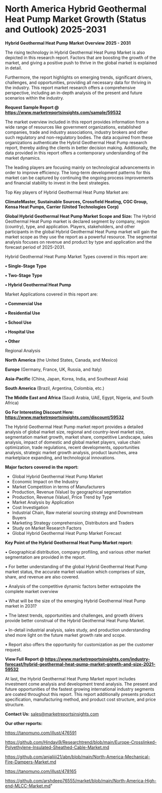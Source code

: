 # North America Hybrid Geothermal Heat Pump Market Growth (Status and Outlook) 2025-2031

<Strong> Hybrid Geothermal Heat Pump Market Overview 2025 - 2031</strong>

The rising technology in Hybrid Geothermal Heat Pump Market is also depicted in this research report. Factors that are boosting the growth of the market, and giving a positive push to thrive in the global market is explained in detail.

Furthermore, the report highlights on emerging trends, significant drivers, challenges, and opportunities, providing all necessary data for thriving in the industry. This report market research offers a comprehensive perspective, including an in-depth analysis of the present and future scenarios within the industry.

<strong>Request Sample Report @ <a href=https://www.marketreportsinsights.com/sample/59532>https://www.marketreportsinsights.com/sample/59532</a></strong>

The market overview included in this report provides information from a wide range of resources like government organizations, established companies, trade and industry associations, industry brokers and other such regulatory and non-regulatory bodies. The data acquired from these organizations authenticate the Hybrid Geothermal Heat Pump research report, thereby aiding the clients in better decision making. Additionally, the data provided in this report offers a contemporary understanding of the market dynamics.

The leading players are focusing mainly on technological advancements in order to improve efficiency. The long-term development patterns for this market can be captured by continuing the ongoing process improvements and financial stability to invest in the best strategies.

Top Key players of Hybrid Geothermal Heat Pump Market are:

<strong>ClimateMaster, Sustainable Sources, Crossfield Heating, CGC Group, Kensa Heat Pumps, Carrier (United Technologies Corp)</strong>

<strong><b>Global Hybrid Geothermal Heat Pump Market Scope and Size:</b></strong>
The Hybrid Geothermal Heat Pump market is declared segment by company, region (country), type, and application. Players, stakeholders, and other participants in the global Hybrid Geothermal Heat Pump market will gain the market scope as they use the report as a powerful resource. The segmental analysis focuses on revenue and product by type and application and the forecast period of 2025-2031.

Hybrid Geothermal Heat Pump Market Types covered in this report are:

<strong>• Single-Stage Type

• Two-Stage Type

• Hybrid Geothermal Heat Pump</strong>

Market Applications covered in this report are:

<strong>• Commercial Use

• Residential Use

• School Use

• Hospital Use

• Other</strong> 

Regional Analysis

<strong>North America</strong> (the United States, Canada, and Mexico)

<strong>Europe</strong> (Germany, France, UK, Russia, and Italy)

<strong>Asia-Pacific</strong> (China, Japan, Korea, India, and Southeast Asia)

<strong>South America</strong> (Brazil, Argentina, Colombia, etc.)

<strong>The Middle East and Africa</strong> (Saudi Arabia, UAE, Egypt, Nigeria, and South Africa)

<strong>Go For Interesting Discount Here: <a href=https://www.marketreportsinsights.com/discount/59532>https://www.marketreportsinsights.com/discount/59532</a></strong>

The Hybrid Geothermal Heat Pump market report provides a detailed analysis of global market size, regional and country-level market size, segmentation market growth, market share, competitive Landscape, sales analysis, impact of domestic and global market players, value chain optimization, trade regulations, recent developments, opportunities analysis, strategic market growth analysis, product launches, area marketplace expanding, and technological innovations.

<strong><b>Major factors covered in the report:</b></strong>
<ul>
  <li>Global Hybrid Geothermal Heat Pump Market </li>
  <li>Economic Impact on the Industry</li>
  <li>Market Competition in terms of Manufacturers</li>
  <li>Production, Revenue (Value) by geographical segmentation</li>
  <li>Production, Revenue (Value), Price Trend by Type</li>
  <li>Market Analysis by Application</li>
  <li>Cost Investigation</li>
  <li>Industrial Chain, Raw material sourcing strategy and Downstream Buyers</li>
  <li>Marketing Strategy comprehension, Distributors and Traders</li>
  <li>Study on Market Research Factors</li>
  <li>Global Hybrid Geothermal Heat Pump Market Forecast</li>
</ul>

<strong><b>Key Point of the Hybrid Geothermal Heat Pump Market report:</b></strong>

• Geographical distribution, company profiling, and various other market segmentation are provided in the report.

• For better understanding of the global Hybrid Geothermal Heat Pump market status, the accurate market valuation which comprises of size, share, and revenue are also covered.

• Analysis of the competitive dynamic factors better extrapolate the complete market overview

• What will be the size of the emerging Hybrid Geothermal Heat Pump market in 2031?

• The latest trends, opportunities and challenges, and growth drivers provide better construal of the Hybrid Geothermal Heat Pump Market.

• In-detail industrial analysis, sales study, and production understanding shed more light on the future market growth rate and scope.

• Report also offers the opportunity for customization as per the customer request.

<strong><b>View Full Report @ <a href=https://www.marketreportsinsights.com/industry-forecast/hybrid-geothermal-heat-pump-market-growth-and-size-2021-59532>https://www.marketreportsinsights.com/industry-forecast/hybrid-geothermal-heat-pump-market-growth-and-size-2021-59532</a></b></strong>


At last, the Hybrid Geothermal Heat Pump Market report includes investment come analysis and development trend analysis. The present and future opportunities of the fastest growing international industry segments are coated throughout this report. This report additionally presents product specification, manufacturing method, and product cost structure, and price structure.

<strong>Contact Us:</strong>
sales@marketreportsinsights.com

<strong>Our other reports:</strong>

<a href=https://tanomuno.com/illust/476591>https://tanomuno.com/illust/476591</a>

<a href=https://github.com/Hindavi9/Researchtrend/blob/main/Europe-Crosslinked-Polyethylene-Insulated-Sheathed-Cable-Market.md>https://github.com/Hindavi9/Researchtrend/blob/main/Europe-Crosslinked-Polyethylene-Insulated-Sheathed-Cable-Market.md</a>

<a href=https://github.com/anjaliiii21/abn/blob/main/North-America-Mechanical-Fire-Dampers-Market.md>https://github.com/anjaliiii21/abn/blob/main/North-America-Mechanical-Fire-Dampers-Market.md</a>

<a href=https://tanomuno.com/illust/478165>https://tanomuno.com/illust/478165</a>

<a href=https://github.com/arshdeep76555/market/blob/main/North-America-High-end-MLCC-Market.md>https://github.com/arshdeep76555/market/blob/main/North-America-High-end-MLCC-Market.md</a>"
